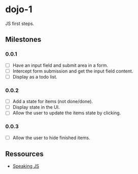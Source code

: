 # dojo-1

JS first steps.

## Milestones
### 0.0.1
- [ ] Have an input field and submit area in a form.
- [ ] Intercept form submission and get the input field content.
- [ ] Display as a todo list.

### 0.0.2
- [ ] Add a state for items (not done/done).
- [ ] Display state in the UI.
- [ ] Allow the user to update the items state by clicking.

### 0.0.3
- [ ] Allow the user to hide finished items.

## Ressources
- [Speaking JS](http://speakingjs.com)
